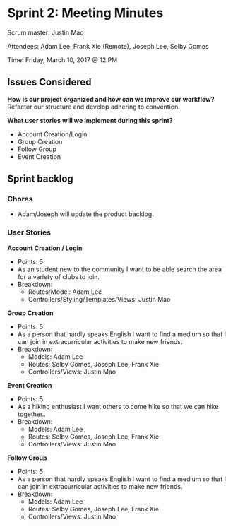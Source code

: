 # Sprint 2: Meeting Minutes

Scrum master: Justin Mao

Attendees: Adam Lee, Frank Xie (Remote), Joseph Lee, Selby Gomes

Time: Friday, March 10, 2017 @ 12 PM

## Issues Considered

**How is our project organized and how can we improve our workflow?**
Refactor our structure and develop adhering to convention.

**What user stories will we implement during this sprint?**
* Account Creation/Login
* Group Creation
* Follow Group
* Event Creation

## Sprint backlog

### Chores
* Adam/Joseph will update the product backlog.

### User Stories

**Account Creation / Login**
* Points: 5
* As an student new to the community I want to be able search the area for a variety of clubs to join.
* Breakdown:
  - Routes/Model: Adam Lee
  - Controllers/Styling/Templates/Views: Justin Mao

**Group Creation**
* Points: 5
* As a person that hardly speaks English I want to find a medium so that I can join in extracurricular activities to make new friends.
* Breakdown:
  - Models: Adam Lee
  - Routes: Selby Gomes, Joseph Lee, Frank Xie
  - Controllers/Views: Justin Mao

**Event Creation**
* Points: 5
* As a hiking enthusiast I want others to come hike so that we can hike together..
* Breakdown:
  - Models: Adam Lee
  - Routes: Selby Gomes, Joseph Lee, Frank Xie
  - Controllers/Views: Justin Mao

**Follow Group**
* Points: 5
* As a person that hardly speaks English I want to find a medium so that I can join in extracurricular activities to make new friends.
* Breakdown:
  - Models: Adam Lee
  - Routes: Selby Gomes, Joseph Lee, Frank Xie
  - Controllers/Views: Justin Mao
